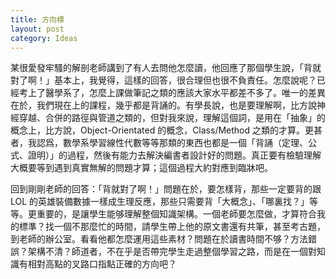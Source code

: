 ```yaml
---
title: 方向標
layout: post
category: Ideas
---
```


某很愛發牢騷的解剖老師講到了有人去問他怎麼讀，他回應了那個學生說，「背就對了啊！」基本上，我覺得，這樣的回答，很合理但也很不負責任。怎麼說呢？已經考上了醫學系了，怎麼上課做筆記之類的應該大家水平都差不多了。唯一的差異在於，我們現在上的課程，幾乎都是背誦的。有學長說，也是要理解啊，比方說神經穿越、合併的路徑與管道之類的，但對我來說，理解這個詞，是用在「抽象」的概念上，比方說，Object-Orientated 的概念，Class/Method 之類的才算。更甚者，我認爲，數學系學習線性代數等等那類的東西也都是一個「背誦（定理、公式、證明）」的過程，然後有能力去解決編書者設計好的問題。真正要有檢驗理解大概要等到遇到真實無解的問題才算；這個過程大約對應到臨牀吧。

回到剛剛老師的回答：「背就對了啊！」問題在於，要怎樣背，那些一定要背的跟 LOL 的英雄裝備數據一樣成生理反應，那些只需要背「大概念」、「哪裏找？」等等。更重要的，是讓學生能够理解整個知識架構。一個老師要怎麼做，才算符合我的標準？找一個不那麼忙的時間，請學生帶上他的原文書還有共筆，甚至考古題，到老師的辦公室。看看他都怎麼運用這些素材？問題在於讀書時間不够？方法錯誤？架構不清？師道者，不在乎是否帶完學生走過整個學習之路，而是在一個對知識有相對高點的叉路口指點正確的方向吧？
